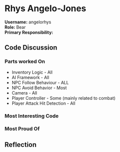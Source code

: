 # Rhys Angelo-Jones
**Username:** angelorhys  
**Role:** Bear  
**Primary Responsibility:**  


## Code Discussion
### Parts worked On
* Inventory Logic - All
* AI Framework - All
* NPC Follow Behaviour - ALL
* NPC Avoid Behavior - Most
* Camera - All
* Player Controller - Some (mainly related to combat)
* Player Attack Hit Detection - All

### Most Interesting Code

### Most Proud Of


## Reflection
